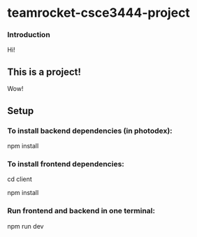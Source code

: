 # teamrocket-csce3444-project
### Introduction
Hi!
## This is a project!
Wow!
## Setup

### To install backend dependencies (in photodex):
npm install

### To install frontend dependencies:

cd client

npm install

### Run frontend and backend in one terminal:
npm run dev
